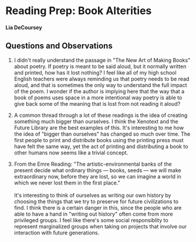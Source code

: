 # Reading Prep: Book Alterities

#### Lia DeCoursey

## Questions and Observations

1. I didn't really understand the passage in "The New Art of Making Books" about poetry. If poetry is meant to be said aloud, but it normally written and printed, how has it lost nothing? I feel like all of my high school English teachers were always reminding us that poetry needs to be read aloud, and that is sometimes the only way to understand the full impact of the poem. I wonder if the author is implying here that the way that a book of poems uses space in a more intentional way poetry is able to give back some of the meaning that is lost from not reading it aloud?

2. A common thread through a lot of these readings is the idea of creating something much bigger than ourselves. I think the Xenotext and the Future Library are the best examples of this. It's interesting to me how the idea of "bigger than ourselves" has changed so much over time. The first people to print and distribute books using the printing press must have felt the same way, yet the act of printing and distributing a book to other humans now seems like a trivial concept.

3. From the Emre Reading: "The artistic-environmental banks of the present decide what ordinary things — books, seeds — we will make extraordinary now, before they are lost, so we can imagine a world in which we never lost them in the first place." <br> <br> It's interesting to think of ourselves as writing our own history by choosing the things that we try to preserve for future civilizations to find. I think there is a certain danger in this, since the people who are able to have a hand in "writing out history" often come from more privileged groups. I feel like there's some social responsiblity to represent marginalized groups when taking on projects that involve our interaction with future generations.